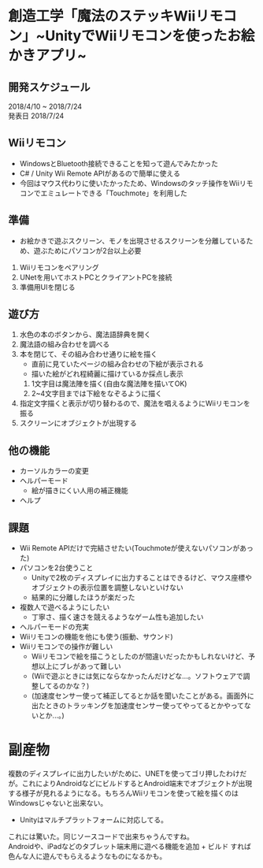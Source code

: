 # 創造工学「魔法のステッキWiiリモコン」~UnityでWiiリモコンを使ったお絵かきアプリ~
## 開発スケジュール
2018/4/10 ~ 2018/7/24  
発表日 2018/7/24

## Wiiリモコン
- WindowsとBluetooth接続できることを知って遊んでみたかった
- C# / Unity Wii Remote APIがあるので簡単に使える
- 今回はマウス代わりに使いたかったため、Windowsのタッチ操作をWiiリモコンでエミュレートできる「Touchmote」を利用した

## 準備
- お絵かきで遊ぶスクリーン、モノを出現させるスクリーンを分離しているため、遊ぶためにパソコンが2台以上必要
1. Wiiリモコンをペアリング
1. UNetを用いてホストPCとクライアントPCを接続
1. 準備用UIを閉じる

## 遊び方
1. 水色の本のボタンから、魔法語辞典を開く
1. 魔法語の組み合わせを調べる
1. 本を閉じて、その組み合わせ通りに絵を描く
    - 直前に見ていたページの組み合わせの下絵が表示される
    - 描いた絵がどれ程綺麗に描けているか採点し表示
    1. 1文字目は魔法陣を描く(自由な魔法陣を描いてOK)
    1. 2~4文字目までは下絵をなぞるように描く
1. 指定文字描くと表示が切り替わるので、魔法を唱えるようにWiiリモコンを振る
1. スクリーンにオブジェクトが出現する

## 他の機能
- カーソルカラーの変更
- ヘルパーモード
    - 絵が描きにくい人用の補正機能
- ヘルプ

## 課題
- Wii Remote APIだけで完結させたい(Touchmoteが使えないパソコンがあった)
- パソコンを2台使うこと
    - Unityで2枚のディスプレイに出力することはできるけど、マウス座標やオブジェクトの表示位置を調整しないといけない
    - 結果的に分離したほうが楽だった
- 複数人で遊べるようにしたい
    - 丁寧さ、描く速さを競えるようなゲーム性も追加したい
- ヘルパーモードの充実
- Wiiリモコンの機能を他にも使う(振動、サウンド)
- Wiiリモコンでの操作が難しい
    - Wiiリモコンで絵を描こうとしたのが間違いだったかもしれないけど、予想以上にブレがあって難しい
    - (Wiiで遊ぶときには気にならなかったんだけどな...。ソフトウェアで調整してるのかな？)
    - (加速度センサー使って補正してるとか話を聞いたことがある。画面外に出たときのトラッキングを加速度センサー使ってやってるとかやってないとか...。)

# 副産物
複数のディスプレイに出力したいがために、UNETを使ってゴリ押したわけだが。これによりAndroidなどにビルドするとAndroid端末でオブジェクトが出現する様子が見れるようになる。もちろんWiiリモコンを使って絵を描くのはWindowsじゃないと出来ない。
- Unityはマルチプラットフォームに対応してる。

これには驚いた。同じソースコードで出来ちゃうんですね。  
Androidや、iPadなどのタブレット端末用に遊べる機能を追加 + ビルド すれば色んな人に遊んでもらえるようなものになるかも。 
